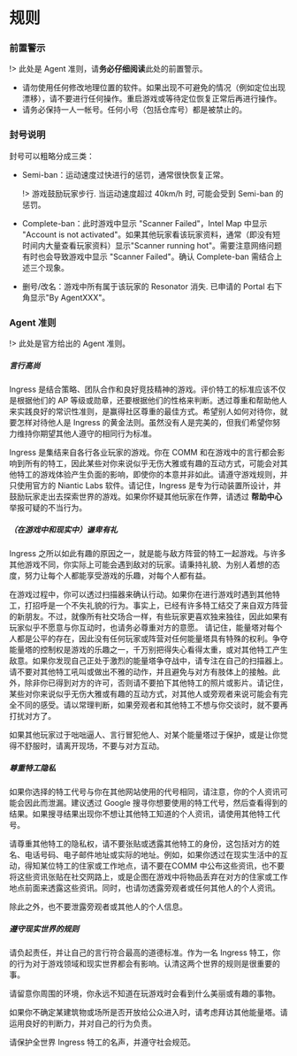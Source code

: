 # 规则

### 前置警示

!> 此处是 Agent 准则，请**务必仔细阅读**此处的前置警示。

-   请勿使用任何修改地理位置的软件。如果出现不可避免的情况（例如定位出现漂移），请不要进行任何操作。重启游戏或等待定位恢复正常后再进行操作。
-   请务必保持一人一帐号。任何小号（包括仓库号）都是被禁止的。

### 封号说明

封号可以粗略分成三类：

-   Semi-ban：运动速度过快进行的惩罚，通常很快恢复正常。

    !> 游戏鼓励玩家步行. 当运动速度超过 40km/h 时, 可能会受到 Semi-ban 的惩罚。
    
- Complete-ban：此时游戏中显示 "Scanner Failed"，Intel Map 中显示 "Account is not activated"。如果其他玩家看该玩家资料，通常（即没有短时间内大量查看玩家资料）显示"Scanner running hot"。需要注意网络问题有时也会导致游戏中显示 "Scanner Failed"。确认 Complete-ban 需结合上述三个现象。

- 删号/改名：游戏中所有属于该玩家的 Resonator 消失. 已申请的 Portal 右下角显示"By AgentXXX"。

### Agent 准则

!> 此处是官方给出的 Agent 准则。

##### 言行高尚

Ingress 是结合策略、团队合作和良好竞技精神的游戏。评价特工的标准应该不仅是根据他们的 AP 等级或勋章，还要根据他们的性格来判断。透过尊重和帮助他人来实践良好的常识性准则，是赢得社区尊重的最佳方式。希望别人如何对待你，就要怎样对待他人是 Ingress 的黄金法则。虽然没有人是完美的，但我们希望你努力维持你期望其他人遵守的相同行为标准。 

Ingress 是集结来自各行各业玩家的游戏。你在 COMM 和在游戏中的言行都会影响到所有的特工，因此某些对你来说似乎无伤大雅或有趣的互动方式，可能会对其他特工的游戏体验产生负面的影响，即使你的本意并非如此。请遵守游戏规则，并只使用官方的 Niantic Labs 软件。请记住，Ingress 是专为行动装置所设计，并鼓励玩家走出去探索世界的游戏。如果你怀疑其他玩家在作弊，请透过 **帮助中心** 举报可疑的不当行为。

##### （在游戏中和现实中）谦卑有礼

Ingress 之所以如此有趣的原因之一，就是能与敌方阵营的特工一起游戏。与许多其他游戏不同，你实际上可能会遇到敌对的玩家。请秉持礼貌、为别人着想的态度，努力让每个人都能享受游戏的乐趣，对每个人都有益。

在游戏过程中，你可以透过扫描器来确认行动。如果你在进行游戏时遇到其他特工，打招呼是一个不失礼貌的行为。事实上，已经有许多特工结交了来自双方阵营的新朋友。不过，就像所有社交场合一样，有些玩家更喜欢独来独往，因此如果有玩家似乎不愿意与你互动时，也请务必尊重对方的意愿。
请记住，能量塔对每个人都是公平的存在，因此没有任何玩家或阵营对任何能量塔具有特殊的权利。争夺能量塔的控制权是游戏的乐趣之一，千万别把得失心看得太重，或对其他特工产生敌意。如果你发现自己正处于激烈的能量塔争夺战中，请专注在自己的扫描器上。请不要对其他特工吼叫或做出不雅的动作，并且避免与对方有肢体上的接触。此外，除非你已得到对方的许可，否则请不要拍下其他特工的照片或影片。请记住，某些对你来说似乎无伤大雅或有趣的互动方式，对其他人或旁观者来说可能会有完全不同的感受。请以常理判断，如果旁观者和其他特工不想与你交谈时，就不要再打扰对方了。

如果其他玩家过于咄咄逼人、言行冒犯他人、对某个能量塔过于保护，或是让你觉得不舒服时，请离开现场，不要与对方互动。

##### 尊重特工隐私

如果你选择的特工代号与你在其他网站使用的代号相同，请注意，你的个人资讯可能会因此而泄漏。建议透过 Google 搜寻你想要使用的特工代号，然后查看得到的结果。如果搜寻结果出现你不想让其他特工知道的个人资讯，请使用其他特工代号。

请尊重其他特工的隐私权，请不要张贴或透露其他特工的身份，这包括对方的姓名、电话号码、电子邮件地址或实际的地址。例如，如果你透过在现实生活中的互动，得知某位特工的住家或工作地点，请不要在COMM 中公布这些资讯，也不要将这些资讯张贴在社交网路上，或是企图在游戏中将物品丢弃在对方的住家或工作地点前面来透露这些资讯。同时，也请勿透露旁观者或任何其他人的个人资讯。

除此之外，也不要泄露旁观者或其他人的个人信息。

##### 遵守现实世界的规则

请负起责任，并让自己的言行符合最高的道德标准。作为一名 Ingress 特工，你的行为对于游戏领域和现实世界都会有影响。认清这两个世界的规则是很重要的事。

请留意你周围的环境，你永远不知道在玩游戏时会看到什么美丽或有趣的事物。

如果你不确定某建筑物或场所是否开放给公众进入时，请考虑拜访其他能量塔。请运用良好的判断力，并对自己的行为负责。

请保护全世界 Ingress 特工的名声，并遵守社会规范。